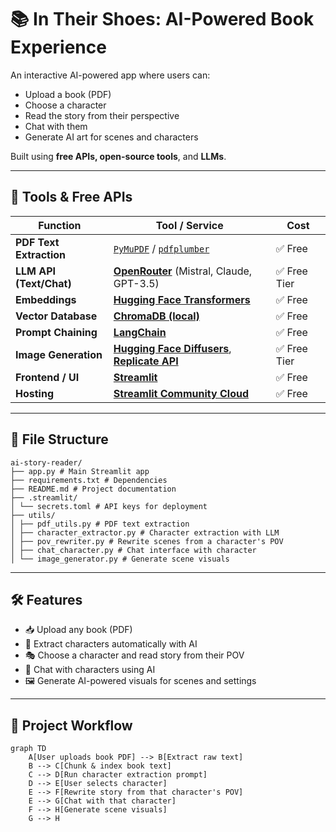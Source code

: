 # 📚 In Their Shoes: AI-Powered Book Experience

An interactive AI-powered app where users can:
- Upload a book (PDF)
- Choose a character
- Read the story from their perspective
- Chat with them
- Generate AI art for scenes and characters

Built using **free APIs, open-source tools**, and **LLMs**.

---

## 🧱 Tools & Free APIs

| **Function**              | **Tool / Service**                                           | **Cost**      |
|--------------------------|--------------------------------------------------------------|---------------|
| **PDF Text Extraction**  | [`PyMuPDF`](https://pymupdf.readthedocs.io/) / [`pdfplumber`](https://github.com/jsvine/pdfplumber) | ✅ Free       |
| **LLM API (Text/Chat)**  | [**OpenRouter**](https://openrouter.ai/) (Mistral, Claude, GPT-3.5) | ✅ Free Tier  |
| **Embeddings**           | [**Hugging Face Transformers**](https://huggingface.co/sentence-transformers/all-MiniLM-L6-v2) | ✅ Free       |
| **Vector Database**      | [**ChromaDB (local)**](https://www.trychroma.com/)           | ✅ Free       |
| **Prompt Chaining**      | [**LangChain**](https://www.langchain.com/)                  | ✅ Free       |
| **Image Generation**     | [**Hugging Face Diffusers**](https://huggingface.co/docs/diffusers/index), [**Replicate API**](https://replicate.com/) | ✅ Free Tier  |
| **Frontend / UI**        | [**Streamlit**](https://streamlit.io/)                        | ✅ Free       |
| **Hosting**              | [**Streamlit Community Cloud**](https://streamlit.io/cloud)   | ✅ Free       |

---

## 📁 File Structure

```
ai-story-reader/
├── app.py # Main Streamlit app
├── requirements.txt # Dependencies
├── README.md # Project documentation
├── .streamlit/
│ └── secrets.toml # API keys for deployment
├── utils/
│ ├── pdf_utils.py # PDF text extraction
│ ├── character_extractor.py # Character extraction with LLM
│ ├── pov_rewriter.py # Rewrite scenes from a character's POV
│ ├── chat_character.py # Chat interface with character
│ └── image_generator.py # Generate scene visuals
```


---

## 🛠️ Features

- 📥 Upload any book (PDF)
- 🧠 Extract characters automatically with AI
- 🎭 Choose a character and read story from their POV
- 💬 Chat with characters using AI
- 🖼️ Generate AI-powered visuals for scenes and settings

---

## 🔁 Project Workflow

```mermaid
graph TD
    A[User uploads book PDF] --> B[Extract raw text]
    B --> C[Chunk & index book text]
    C --> D[Run character extraction prompt]
    D --> E[User selects character]
    E --> F[Rewrite story from that character's POV]
    E --> G[Chat with that character]
    F --> H[Generate scene visuals]
    G --> H
